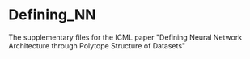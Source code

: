 # Defining_NN
The supplementary files for the ICML paper "Defining Neural Network Architecture through Polytope Structure of Datasets"
